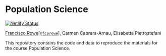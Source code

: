 # Population Science

[![Netlify Status](https://api.netlify.com/api/v1/badges/118b2017-8bd4-429f-9bff-875f96cfaf52/deploy-status)](https://app.netlify.com/sites/resonant-kulfi-78f792/deploys)

[Francisco Rowe](http://www.franciscorowe.com/)\[[`@fcorowe`](http://twitter.com/fcorowe)\], Carmen Cabrera-Arnau, Elisabetta Pietrostefani

This repository contains the code and data to reproduce the materials for the course Population Science.
